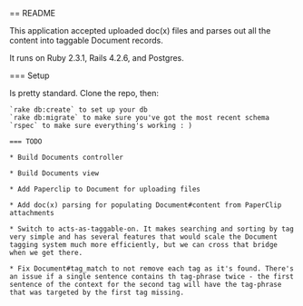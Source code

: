 == README

This application accepted uploaded doc(x) files and parses out all the content into taggable Document records.

It runs on Ruby 2.3.1, Rails 4.2.6, and Postgres.

=== Setup

Is pretty standard. Clone the repo, then:

```
`rake db:create` to set up your db
`rake db:migrate` to make sure you've got the most recent schema
`rspec` to make sure everything's working : )

=== TODO

* Build Documents controller

* Build Documents view

* Add Paperclip to Document for uploading files

* Add doc(x) parsing for populating Document#content from PaperClip attachments

* Switch to acts-as-taggable-on. It makes searching and sorting by tag very simple and has several features that would scale the Document tagging system much more efficiently, but we can cross that bridge when we get there.

* Fix Document#tag_match to not remove each tag as it's found. There's an issue if a single sentence contains th tag-phrase twice - the first sentence of the context for the second tag will have the tag-phrase that was targeted by the first tag missing.
